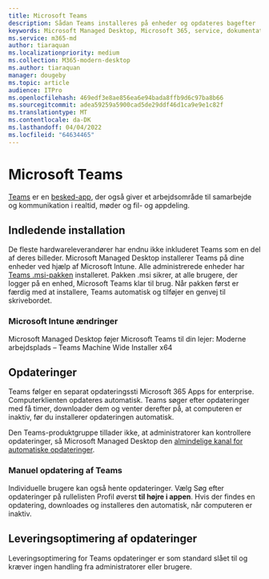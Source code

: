 ```yaml
---
title: Microsoft Teams
description: Sådan Teams installeres på enheder og opdateres bagefter
keywords: Microsoft Managed Desktop, Microsoft 365, service, dokumentation, apps, line of business-apps, LOB-apps
ms.service: m365-md
author: tiaraquan
ms.localizationpriority: medium
ms.collection: M365-modern-desktop
ms.author: tiaraquan
manager: dougeby
ms.topic: article
audience: ITPro
ms.openlocfilehash: 469edf3e8ae856ea6e94bada8ffb9d6c97ba8b66
ms.sourcegitcommit: adea59259a5900cad5de29ddf46d1ca9e9e1c82f
ms.translationtype: MT
ms.contentlocale: da-DK
ms.lasthandoff: 04/04/2022
ms.locfileid: "64634465"
---
```

# <a name="microsoft-teams"></a>Microsoft Teams

[Teams](https://www.microsoft.com/microsoft-365/microsoft-teams/group-chat-software) er en [besked-app](https://support.microsoft.com/office/microsoft-teams-basics-6d5f52e6-5306-4096-ac24-c3082b79eaf0), der også giver et arbejdsområde til samarbejde og kommunikation i realtid, møder og fil- og appdeling.

## <a name="initial-deployment"></a>Indledende installation

De fleste hardwareleverandører har endnu ikke inkluderet Teams som en del af deres billeder. Microsoft Managed Desktop installerer Teams på dine enheder ved hjælp af Microsoft Intune. Alle administrerede enheder har [Teams .msi-pakken](/MicrosoftTeams/msi-deployment#how-the-microsoft-teams-msi-package-works) installeret. Pakken .msi sikrer, at alle brugere, der logger på en enhed, Microsoft Teams klar til brug. Når pakken først er færdig med at installere, Teams automatisk og tilføjer en genvej til skrivebordet.

### <a name="microsoft-intune-changes"></a>Microsoft Intune ændringer

Microsoft Managed Desktop føjer Microsoft Teams til din lejer: Moderne arbejdsplads – Teams Machine Wide Installer x64  

## <a name="updates"></a>Opdateringer

Teams følger en separat opdateringssti Microsoft 365 Apps for enterprise. Computerklienten opdateres automatisk. Teams søger efter opdateringer med få timer, downloader dem og venter derefter på, at computeren er inaktiv, før du installerer opdateringen automatisk.  

Den Teams-produktgruppe tillader ikke, at administratorer kan kontrollere opdateringer, så Microsoft Managed Desktop den [almindelige kanal for automatiske opdateringer](/microsoftteams/teams-client-update#can-admins-deploy-updates-instead-of-teams-auto-updating).

### <a name="manually-updating-teams"></a>Manuel opdatering af Teams

Individuelle brugere kan også hente opdateringer. Vælg Søg efter opdateringer på rullelisten Profil øverst **til højre i appen**. Hvis der findes en opdatering, downloades og installeres den automatisk, når computeren er inaktiv.

## <a name="delivery-optimization-of-updates"></a>Leveringsoptimering af opdateringer

Leveringsoptimering for Teams opdateringer er som standard slået til og kræver ingen handling fra administratorer eller brugere.

